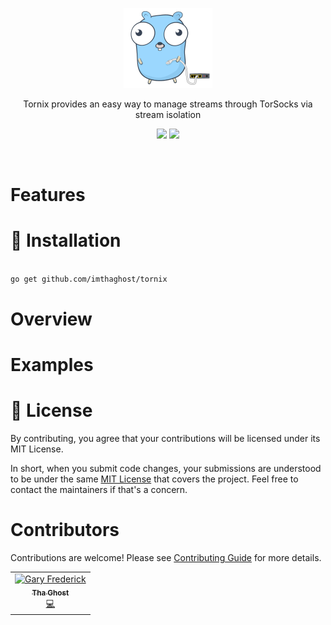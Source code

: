 <p align="center">
    <img alt="net" src="docs/media/network.png"> 
</p>
<p align="center">
Tornix provides an easy way to manage streams through TorSocks via stream isolation
</p>
<p align="center">
   <a href="https://goreportcard.com/report/github.com/imthaghost/tornix"><img src="https://goreportcard.com/badge/github.com/imthaghost/tornix"></a>
   <a href="https://travis-ci.org/imthaghost/tornix.svg?branch=master"><img src="https://travis-ci.org/imthaghost/tornix.svg?branch=master"></a>

</p>
<br>

# Features

# 🚀 Installation
```bash

go get github.com/imthaghost/tornix

```
# Overview

# Examples



# 📝 License

By contributing, you agree that your contributions will be licensed under its MIT License.

In short, when you submit code changes, your submissions are understood to be under the same [MIT License](http://choosealicense.com/licenses/mit/) that covers the project. Feel free to contact the maintainers if that's a concern.

# Contributors

Contributions are welcome! Please see [Contributing Guide](https://github.com/imthaghost/goclone/blob/master/docs/CONTRIBUTING.md) for more details.

<table>
  <tr>
    <td align="center"><a href="https://github.com/imthaghost"><img src="https://avatars3.githubusercontent.com/u/46610773?s=460&v=4" width="75px;" alt="Gary Frederick"/><br /><sub><b>Tha Ghost</b></sub></a><br /><a href="https://github.com/imthaghost/goclone/commits?author=imthaghost" title="Code">💻</a></td>
  </tr>

